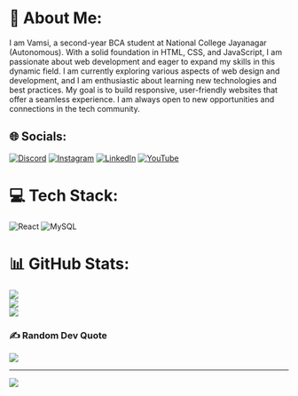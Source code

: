 # 💫 About Me:
I am Vamsi, a second-year BCA student at National College Jayanagar (Autonomous). With a solid foundation in HTML, CSS, and JavaScript, I am passionate about web development and eager to expand my skills in this dynamic field. I am currently exploring various aspects of web design and development, and I am enthusiastic about learning new technologies and best practices. My goal is to build responsive, user-friendly websites that offer a seamless experience. I am always open to new opportunities and connections in the tech community.


## 🌐 Socials:
[![Discord](https://img.shields.io/badge/Discord-%237289DA.svg?logo=discord&logoColor=white)](https://discord.gg/vamsi_anakarla) [![Instagram](https://img.shields.io/badge/Instagram-%23E4405F.svg?logo=Instagram&logoColor=white)](https://instagram.com/vamshi_a_332) [![LinkedIn](https://img.shields.io/badge/LinkedIn-%230077B5.svg?logo=linkedin&logoColor=white)](https://www.linkedin.com/in/vamsi-anakarla) [![YouTube](https://img.shields.io/badge/YouTube-%23FF0000.svg?logo=YouTube&logoColor=white)](https://youtube.com/@VamsiDevX) 

# 💻 Tech Stack:
![React](https://img.shields.io/badge/react-%2320232a.svg?style=flat&logo=react&logoColor=%2361DAFB) ![MySQL](https://img.shields.io/badge/mysql-4479A1.svg?style=flat&logo=mysql&logoColor=white)
# 📊 GitHub Stats:
![](https://github-readme-stats.vercel.app/api?username=vamshi1698&theme=dark&hide_border=true&include_all_commits=false&count_private=false)<br/>
![](https://github-readme-streak-stats.herokuapp.com/?user=vamshi1698&theme=dark&hide_border=true)<br/>
![](https://github-readme-stats.vercel.app/api/top-langs/?username=vamshi1698&theme=dark&hide_border=true&include_all_commits=false&count_private=false&layout=compact)

### ✍️ Random Dev Quote
![](https://quotes-github-readme.vercel.app/api?type=horizontal&theme=radical)

---
[![](https://visitcount.itsvg.in/api?id=vamshi1698&icon=0&color=0)](https://visitcount.itsvg.in)

<!-- Proudly created with GPRM ( https://gprm.itsvg.in ) -->
